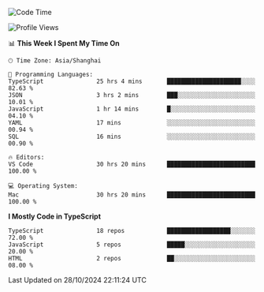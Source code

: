 <!--START_SECTION:waka-->
![Code Time](http://img.shields.io/badge/Code%20Time-6%2C816%20hrs-blue)

![Profile Views](http://img.shields.io/badge/Profile%20Views-1-blue)

📊 **This Week I Spent My Time On** 

```text
🕑︎ Time Zone: Asia/Shanghai

💬 Programming Languages: 
TypeScript               25 hrs 4 mins       █████████████████████░░░░   82.63 % 
JSON                     3 hrs 2 mins        ███░░░░░░░░░░░░░░░░░░░░░░   10.01 % 
JavaScript               1 hr 14 mins        █░░░░░░░░░░░░░░░░░░░░░░░░   04.10 % 
YAML                     17 mins             ░░░░░░░░░░░░░░░░░░░░░░░░░   00.94 % 
SQL                      16 mins             ░░░░░░░░░░░░░░░░░░░░░░░░░   00.90 % 

🔥 Editors: 
VS Code                  30 hrs 20 mins      █████████████████████████   100.00 % 

💻 Operating System: 
Mac                      30 hrs 20 mins      █████████████████████████   100.00 % 
```

**I Mostly Code in TypeScript** 

```text
TypeScript               18 repos            ██████████████████░░░░░░░   72.00 % 
JavaScript               5 repos             █████░░░░░░░░░░░░░░░░░░░░   20.00 % 
HTML                     2 repos             ██░░░░░░░░░░░░░░░░░░░░░░░   08.00 % 
```




 Last Updated on 28/10/2024 22:11:24 UTC
<!--END_SECTION:waka-->
